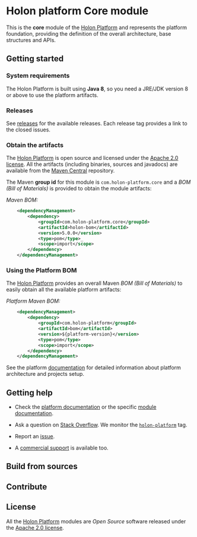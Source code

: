 # Holon platform Core module

This is the __core__ module of the [Holon Platform](https://holon-platform.com) and represents the platform foundation, providing the definition of the overall architecture, base structures and APIs.

## Getting started

### System requirements

The Holon Platform is built using __Java 8__, so you need a JRE/JDK version 8 or above to use the platform artifacts.

### Releases

See [releases](https://github.com/holon-platform/holon-core/releases) for the available releases. Each release tag provides a link to the closed issues.

### Obtain the artifacts

The [Holon Platform](https://holon-platform.com) is open source and licensed under the [Apache 2.0 license](LICENSE.md). All the artifacts (including binaries, sources and javadocs) are available from the [Maven Central](https://mvnrepository.com/repos/central) repository.

The Maven __group id__ for this module is `com.holon-platform.core` and a _BOM (Bill of Materials)_ is provided to obtain the module artifacts:

_Maven BOM:_
```xml
	<dependencyManagement>
    	<dependency>
        	<groupId>com.holon-platform.core</groupId>
        	<artifactId>holon-bom</artifactId>
        	<version>5.0.0</version>
        	<type>pom</type>_
			<scope>import</scope>
    	</dependency>
    </dependencyManagement>
```

### Using the Platform BOM

The [Holon Platform](https://holon-platform.com) provides an overall Maven _BOM (Bill of Materials)_ to easily obtain all the available platform artifacts:

_Platform Maven BOM:_
```xml
    <dependencyManagement>
    	<dependency>
        	<groupId>com.holon-platform</groupId>
        	<artifactId>bom</artifactId>
        	<version>${platform-version}</version>
        	<type>pom</type>
			<scope>import</scope>
   		</dependency>
    </dependencyManagement>
```

See the platform [documentation](https://holon-platform.com/docs/current/reference) for detailed information about platform architecture and projects setup.

## Getting help

* Check the [platform documentation](https://holon-platform.com/docs/current/reference) or the specific [module documentation](https://holon-platform.com/docs/current/reference/holon-core.html).

* Ask a question on [Stack Overflow](http://stackoverflow.com). We monitor the [`holon-platform`](http://stackoverflow.com/tags/holon-platform) tag.

* Report an [issue](https://github.com/holon-platform/holon-core/issues).

* A [commercial support](https://holon-platform.com/services) is available too.

## Build from sources



## Contribute

## License

All the [Holon Platform](https://holon-platform.com) modules are _Open Source_ software released under the [Apache 2.0 license](LICENSE.md).
